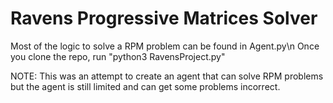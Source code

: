 # Ravens Progressive Matrices Solver

Most of the logic to solve a RPM problem can be found in Agent.py\n
Once you clone the repo, run "python3 RavensProject.py"

NOTE: This was an attempt to create an agent that can solve RPM problems but the agent is still limited
and can get some problems incorrect. 
